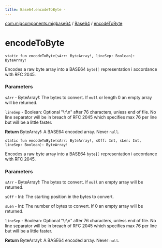 ```yaml
---
title: Base64.encodeToByte - 
---
```


[com.migcomponents.migbase64](../index.html) / [Base64](index.html) / [encodeToByte](./encode-to-byte.html)

# encodeToByte

`static fun encodeToByte(sArr: ByteArray!, lineSep: Boolean): ByteArray!`

Encodes a raw byte array into a BASE64 `byte[]` representation i accordance with RFC 2045.

### Parameters

`sArr` - ByteArray!: The bytes to convert. If `null` or length 0 an empty array will be returned.

`lineSep` - Boolean: Optional "\r\n" after 76 characters, unless end of file. No line separator will be in breach of RFC 2045 which specifies max 76 per line but will be a little faster.

**Return**
ByteArray!: A BASE64 encoded array. Never `null`.

`static fun encodeToByte(sArr: ByteArray!, sOff: Int, sLen: Int, lineSep: Boolean): ByteArray!`

Encodes a raw byte array into a BASE64 `byte[]` representation i accordance with RFC 2045.

### Parameters

`sArr` - ByteArray!: The bytes to convert. If `null` an empty array will be returned.

`sOff` - Int: The starting position in the bytes to convert.

`sLen` - Int: The number of bytes to convert. If 0 an empty array will be returned.

`lineSep` - Boolean: Optional "\r\n" after 76 characters, unless end of file. No line separator will be in breach of RFC 2045 which specifies max 76 per line but will be a little faster.

**Return**
ByteArray!: A BASE64 encoded array. Never `null`.

